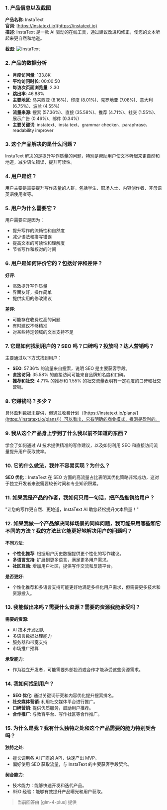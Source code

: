 ### 1. 产品信息以及截图

**产品名称**: InstaText  
**官网**: [https://instatext.io](https://instatext.io)  
**描述**: InstaText 是一款 AI 驱动的在线工具，通过建议改进和修正，使您的文本听起来更自然和地道。

**截图**:
![InstaText](https://cdn-images.toolify.ai/170350399516333134.jpg)

### 2. 产品的数据分析

- **月度访问量**: 133.8K
- **平均访问时长**: 00:00:50
- **每访次页面浏览量**: 2.30
- **跳出率**: 46.88%
- **主要地区**: 马来西亚 (8.16%)、印度 (8.01%)、克罗地亚 (7.08%)、意大利 (6.75%)、波兰 (4.55%)
- **流量来源**: 搜索 (57.36%)、直接 (35.58%)、推荐 (4.71%)、社交 (1.55%)、展示广告 (0.46%)、邮件 (0.34%)
- **主要关键词**: instatext、insta text、grammar checker、paraphrase、readability improver

### 3. 这个产品解决的是什么问题？

InstaText 解决的是提升写作质量的问题，特别是帮助用户使文本听起来更自然和地道，减少语法错误，提升可读性。

### 4. 用户是谁？

用户主要是需要提升写作质量的人群，包括学生、职场人士、内容创作者、非母语英语使用者等。

### 5. 用户为什么需要它？

用户需要它是因为：
- 提升写作的流畅性和自然度
- 减少语法和拼写错误
- 提高文本的可读性和理解度
- 节省写作和校对的时间

### 6. 用户是如何评价它的？包括好评和差评？

**好评**:
- 高效提升写作质量
- 界面友好，操作简单
- 提供实用的修改建议

**差评**:
- 可能存在收费过高的问题
- 有时建议不够精准
- 对某些特定领域的文本支持不足

### 7. 它是如何找到用户的？SEO 吗？口碑吗？投放吗？达人营销吗？

主要通过以下方式找到用户：
- **SEO**: 57.36% 的流量来自搜索，说明 SEO 是主要获客手段。
- **直接访问**: 35.58% 的直接访问可能来自品牌知名度和口碑。
- **推荐和社交**: 4.71% 的推荐和 1.55% 的社交流量表明有一定程度的口碑和社交营销。

### 8. 它赚钱吗？多少？

具体盈利数据未提供，但通过收费计划（[https://instatext.io/plans/](https://instatext.io/plans/)）可以看出，它有明确的商业模式，推测是盈利的。

### 9. 我从这个产品身上学到了什么我以前不知道的东西？

学会了如何通过 AI 技术提供精准的写作建议，以及如何利用 SEO 和直接访问流量提升用户获取效率。

### 10. 它的什么做法，我并不容易实现？为什么？

**SEO 优化**：InstaText 在 SEO 方面的高流量占比表明其优化策略非常成功，这对于独立开发者来说需要较长时间和专业知识积累。

### 11. 如果我是产品的作者，我如何只用一句话，把产品推销给用户？

"让您的写作更自然、更地道，InstaText AI 助您轻松提升文本质量！"

### 12. 如果我做一个产品解决同样场景的同样问题，我可能采用哪些和它不同的方法？我的方法比它能更好地解决用户的问题吗？

**不同方法**:
- **个性化推荐**: 根据用户历史数据提供更个性化的写作建议。
- **多语言支持**: 扩展到更多语言，满足更多用户需求。
- **社区互动**: 增加用户社区，提供写作交流和反馈平台。

**是否更好**:
- 个性化推荐和多语言支持可能更好地满足多样化用户需求，但需要更多技术和资源投入。

### 13. 我能做出来吗？需要什么资源？需要的资源我能承受吗？

**需要的资源**:
- AI 技术开发团队
- 多语言数据处理能力
- 服务器和带宽支持
- 市场推广预算

**承受能力**:
- 作为独立开发者，可能需要外部投资或合作才能承受这些资源需求。

### 14. 我如何找到用户？

- **SEO 优化**: 通过关键词研究和内容优化提升搜索排名。
- **社交媒体营销**: 利用社交媒体平台进行推广。
- **口碑营销**: 提供优质服务，鼓励用户推荐。
- **合作推广**: 与教育平台、写作社区等合作推广。

### 15. 为什么是我？我有什么独特之处和这个产品需要的能力特别契合吗？

**独特之处**:
- 擅长调用各 AI 厂商的 API，快速产出 MVP。
- 偏好使用 SEO 获取流量，与 InstaText 的主要获客手段契合。

**契合能力**:
- 技术能力：能够快速开发和迭代产品。
- SEO 经验：能够有效提升产品曝光和用户获取。

> 当前回答由 [glm-4-plus] 提供